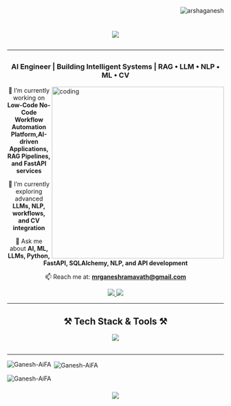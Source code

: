 <p align="right"> 
  <img src="https://komarev.com/ghpvc/?username=arshaganesh&label=Profile%20views&color=0e75b6&style=flat" alt="arshaganesh" /> 
</p>

<h1 align="center">
   <img src="https://readme-typing-svg.herokuapp.com/?font=Righteous&size=35&center=true&vCenter=true&width=600&height=70&duration=4000&lines=Hi+👋,+I'm+Ganesh!+AI+Engineer;">
   <hr>
</h1>

<h3 align="center">AI Engineer | Building Intelligent Systems | RAG • LLM • NLP • ML • CV</h3>

<img align="right" alt="coding" width="400" src="https://i.pinimg.com/originals/e8/f4/53/e8f453469a3ec97ecd354df465d73913.gif">

<div align="center">

 🔭 I’m currently working on **Low-Code No-Code Workflow Automation Platform,AI-driven Applications, RAG Pipelines, and FastAPI services**<br>

 🌱 I’m currently exploring advanced **LLMs, NLP, workflows, and CV integration**<br>

 💬 Ask me about **AI, ML, LLMs, Python, FastAPI, SQLAlchemy, NLP, and API development**<br>

 📫 Reach me at: **mrganeshramavath@gmail.com**

</div>

<div align="center"> 
  <a href="mailto:mrganeshramavath@gmail.com">
    <img src="https://img.shields.io/badge/Gmail-333333?style=for-the-badge&logo=gmail&logoColor=red" />
  </a>
  <a href="https://www.linkedin.com/in/mrganeshramavath/" target="_blank">
    <img src="https://img.shields.io/badge/LinkedIn-0077B5?style=for-the-badge&logo=linkedin&logoColor=white" />
  </a>
</div>

<hr/>

<h2 align="center">⚒️ Tech Stack & Tools ⚒️</h2>

<div align="center">
    <img src="https://skillicons.dev/icons?i=python,fastapi,flask,mysql,mongodb,git,github,linux,vscode" />

</div>

<br/>
<hr/>

<p><img align="left" src="https://github-readme-stats.vercel.app/api/top-langs?username=Ganesh-AiFA&show_icons=true&locale=en&layout=compact" alt="Ganesh-AiFA" /></p>

<p>&nbsp;<img align="center" src="https://github-readme-stats.vercel.app/api?username=Ganesh-AiFA&show_icons=true&locale=en" alt="Ganesh-AiFA" /></p>

<p><img align="center" src="https://github-readme-streak-stats.herokuapp.com/?user=Ganesh-AiFA&" alt="Ganesh-AiFA" /></p>

<h3 align="center">
  <img src="https://readme-typing-svg.herokuapp.com/?font=Righteous&size=25&center=true&vCenter=true&width=500&height=70&duration=4000&lines=Thanks+for+visiting!+✌️;+Let's+build+the+future+with+AI!">
</h3>
